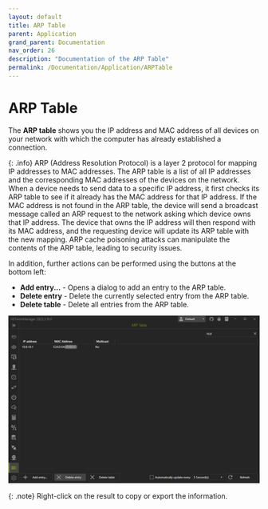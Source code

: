 ```yaml
---
layout: default
title: ARP Table
parent: Application
grand_parent: Documentation
nav_order: 26
description: "Documentation of the ARP Table"
permalink: /Documentation/Application/ARPTable
---
```

# ARP Table

The **ARP table** shows you the IP address and MAC address of all devices on your network with which the computer has already established a connection.

{: .info}
ARP (Address Resolution Protocol) is a layer 2 protocol for mapping IP addresses to MAC addresses. The ARP table is a list of all IP addresses and the corresponding MAC addresses of the devices on the network. When a device needs to send data to a specific IP address, it first checks its ARP table to see if it already has the MAC address for that IP address. If the MAC address is not found in the ARP table, the device will send a broadcast message called an ARP request to the network asking which device owns that IP address. The device that owns the IP address will then respond with its MAC address, and the requesting device will update its ARP table with the new mapping. ARP cache poisoning attacks can manipulate the contents of the ARP table, leading to security issues.

In addition, further actions can be performed using the buttons at the bottom left:
- **Add entry...** - Opens a dialog to add an entry to the ARP table.
- **Delete entry** - Delete the currently selected entry from the ARP table.
- **Delete table** - Delete all entries from the ARP table.

![ARPTable](25_ARPTable.png)

{: .note}
Right-click on the result to copy or export the information.
